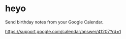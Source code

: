 # heyo
Send birthday notes from your Google Calendar.

https://support.google.com/calendar/answer/41207?rd=1